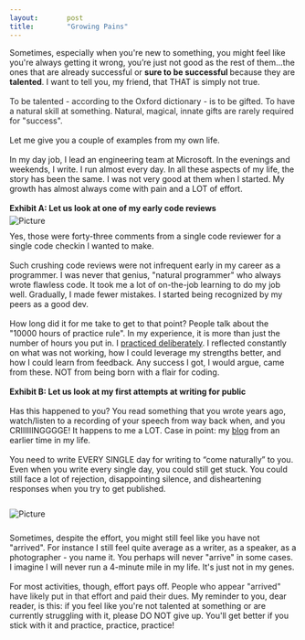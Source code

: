 ```yaml
---
layout:       post
title:        "Growing Pains"
---
```

<div className="blog-content">
	<div className="paragraph" style="text-align:left;"><span style="color:rgba(0, 0, 0, 0.9)">
			<font>Sometimes, especially when you're new to something, you might feel like you're always getting it
				wrong, you’re just not good as the rest of them...the ones that are already successful or <strong>sure
					to be successful </strong>because they are <strong>talented</strong>. I want to tell you, my friend,
				that THAT is simply not true. </font>
		</span><br><br><span style="color:rgb(37, 37, 37)">
			<font>&#8203;To be talented - according to the Oxford dictionary - is to be gifted. To have a natural skill
				at something. Natural, magical, innate gifts are rarely required for "success".</font>
		</span><br><br><span style="color:rgba(0, 0, 0, 0.9)">
			<font>Let me give you a couple of examples from my own life.</font>
		</span><br><br>
		<font>In my day job, I lead an engineering team at Microsoft. In the evenings and weekends, I write. I run
			almost every day. &#8203;In all these aspects of my life, the story has been the same. I was not very good
			at them when I started. My growth has almost always come with pain and a LOT of
			effort.<br><strong>&#8203;<br>Exhibit A: Let us look at one of my early code reviews</strong></font>
	</div>
	<div>
		<div className="wsite-image wsite-image-border-medium "
			style="padding-top:5px;padding-bottom:10px;margin-left:0px;margin-right:10px;text-align:left"> <a> <img
					src="http://rajigopal.weebly.com/uploads/1/1/8/5/118592459/codereviews_orig.jpg" alt="Picture"
					style="width:auto;max-width:100%"> </a>
			<div style="display:block;font-size:90%"></div>
		</div>
	</div>
	<div className="paragraph" style="text-align:left;">
		<font>Yes, those were forty-three comments from a single code reviewer for a single code checkin I wanted to
			make.<br><br>Such crushing code reviews were not infrequent early in my career as a programmer.&nbsp;I was
			never that genius, "natural programmer" who always wrote flawless code. It took me a lot of on-the-job
			learning to do my job well. Gradually, I made fewer mistakes. I started being recognized by my peers as a
			good dev.<br><br>&#8203;How long did it for me take to get to that point? &#8203;People talk about the
			"10000 hours of practice rule". In my experience, it is more than just the number of hours you put in.
			I&nbsp;<a href="https://jamesclear.com/deliberate-practice-theory" target="_blank">practiced
				deliberately</a>. I reflected constantly on what was not working, how I could leverage my strengths
			better, and how I could learn from feedback. Any success I got, I would argue, came from these. NOT from
			being born with a flair for coding.</font>
	</div>
	<div className="paragraph" style="text-align:left;">
		<font>&#8203;&#8203;<br><strong>Exhibit B: Let us look at my first attempts at writing for
				public&#8203;<br>&#8203;</strong><br>Has this happened to you? You read something that you wrote years
			ago, watch/listen to a recording of your speech from way back when, and you CRIIIIIINGGGGE! It happens to me
			a LOT. Case in point: my <a href="http://rajisramblings.blogspot.com/" target="_blank">blog</a> from an
			earlier time in my life.<br>&#8203;<br>You need to write EVERY SINGLE day for writing to “come naturally” to
			you. Even when you write every single day, you could still get stuck. You could still face a lot of
			rejection, disappointing silence, and disheartening responses when you try to get published.<br>&#8203;
		</font>
	</div> <span className="imgPusher" style="float:left;height:0px"></span><span
		style="display: table;width:auto;position:relative;float:left;max-width:100%;;clear:left;margin-top:0px;*margin-top:0px"><a><img
				src="http://rajigopal.weebly.com/uploads/1/1/8/5/118592459/writing2_orig.jpg"
				style="margin-top: 10px; margin-bottom: 10px; margin-left: 0px; margin-right: 10px; border-width:0; max-width:100%"
				alt="Picture" className="galleryImageBorder wsite-image"></a><span
			style="display: table-caption; caption-side: bottom; font-size: 90%; margin-top: -10px; margin-bottom: 10px; text-align: center;"
			className="wsite-caption"></span></span>
	<div className="paragraph" style="display:block;"></div>
	<hr style="width:100%;clear:both;visibility:hidden;">
	<div className="paragraph" style="text-align:left;">
		<font>Sometimes, despite the effort, you might still feel like you have not "arrived". For instance I still feel
			quite average as a writer, as a speaker, as a photographer - you name it. You perhaps will never "arrive" in
			some cases. I imagine I will never run a 4-minute mile in my life. It's just not in my genes.<br><br>For
			most activities, though, effort pays off. <span style="color:rgb(37, 37, 37)">People who appear "arrived"
				have likely put in that effort and paid their dues.&nbsp;</span>My reminder to you, dear reader, is
			this: if you feel like you're not talented at something or are currently struggling with it, please DO NOT
			give up. You'll get better if you stick with it and practice, practice, practice!<br></font><br>
	</div>